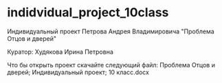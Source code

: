 # indidvidual_project_10class

Индивидуальный проект Петрова Андрея Владимировича 
"Проблема Отцов и дверей"

Куратор: Худякова Ирина Петровна

Что бы открыть проект скачайте следующий файл:
 Проблема Отцов и дверей; Индивидуальный проект; 10 класс.docx
